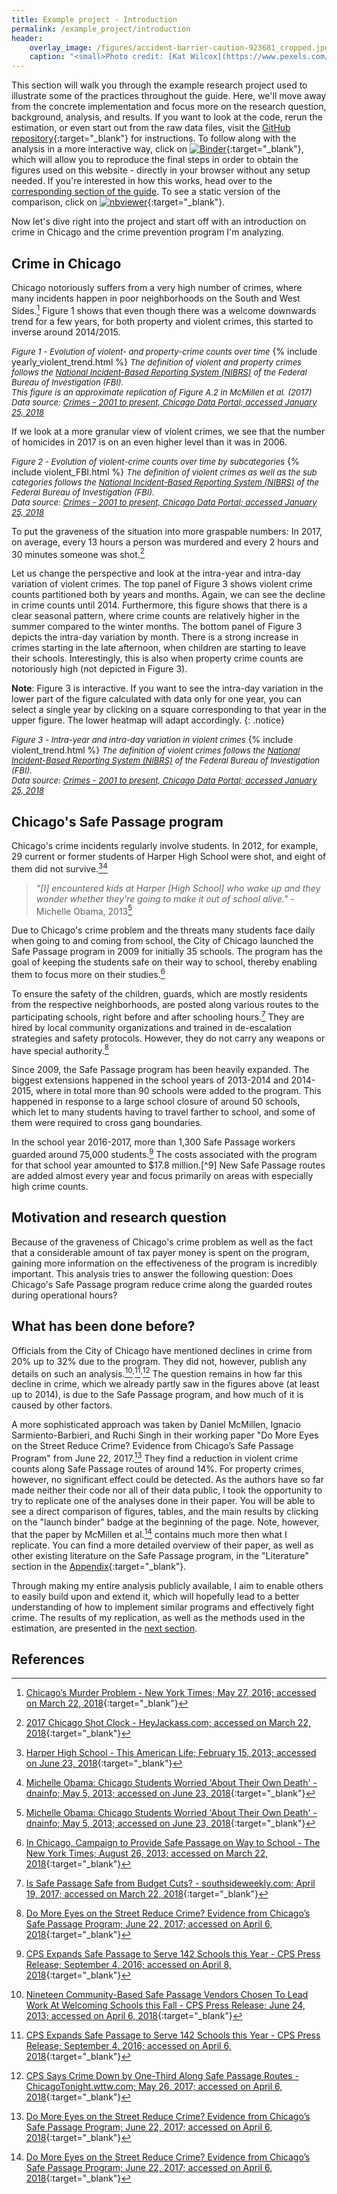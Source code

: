 ```yaml
---
title: Example project - Introduction
permalink: /example_project/introduction
header:
    overlay_image: /figures/accident-barrier-caution-923681_cropped.jpg
    caption: "<small>Photo credit: [Kat Wilcox](https://www.pexels.com/photo/crime-scene-do-not-cross-signage-923681/)</small>"
---
```

This section will walk you through the example research project used to illustrate some of the practices throughout the guide. Here, we'll move away from the concrete implementation and focus more on the research question, background, analysis, and results. If you want to look at the code, rerun the estimation, or even start out from the raw data files, visit the [GitHub repository](https://github.com/binste/chicago_safepassage_evaluation){:target="_blank"} for instructions. To follow along with the analysis in a more interactive way, click on [![Binder](https://mybinder.org/badge.svg)](https://mybinder.org/v2/gh/binste/chicago_safepassage_evaluation/master?filepath=notebooks%2F5_analysis%2F1.0-binste-analyze-crime-results-census-block-level.ipynb){:target="_blank"}, which will allow you to reproduce the final steps in order to obtain the figures used on this website - directly in your browser without any setup needed. If you're interested in how this works, head over to the [corresponding section of the guide](../mybinder_repo2docker). To see a static version of the comparison, click on [![nbviewer](https://img.shields.io/badge/render-nbviewer-orange.svg)](https://nbviewer.jupyter.org/github/binste/chicago_safepassage_evaluation/blob/master/notebooks/5_analysis/1.0-binste-analyze-crime-results-census-block-level.ipynb){:target="_blank"}.

Now let's dive right into the project and start off with an introduction on crime in Chicago and the crime prevention program I'm analyzing.

## Crime in Chicago
Chicago notoriously suffers from a very high number of crimes, where many incidents happen in poor neighborhoods on the South and West Sides.[^1] Figure 1 shows that even though there was a welcome downwards trend for a few years, for both property and violent crimes, this started to inverse around 2014/2015.

*<font size="-1">Figure 1 - Evolution of violent- and property-crime counts over time</font>*
{% include yearly_violent_trend.html %}
*<font size="-1">The definition of violent and property crimes follows the <a href="http://gis.chicagopolice.org/clearmap_crime_sums/crime_types.html" target="_blank">National Incident-Based Reporting System (NIBRS)</a> of the Federal Bureau of Investigation (FBI).<br />
This figure is an approximate replication of Figure A.2 in McMillen et al. (2017)<br />
Data source: <a href="https://data.cityofchicago.org/Public-Safety/Crimes-2001-to-present/ijzp-q8t2" target="_blank">Crimes - 2001 to present, Chicago Data Portal; accessed January 25, 2018</a></font>*


If we look at a more granular view of violent crimes, we see that the number of homicides in 2017 is on an even higher level than it was in 2006.

*<font size="-1">Figure 2 - Evolution of violent-crime counts over time by subcategories</font>*
{% include violent_FBI.html %}
*<font size="-1">The definition of violent crimes as well as the sub categories follows the <a href="http://gis.chicagopolice.org/clearmap_crime_sums/crime_types.html" target="_blank">National Incident-Based Reporting System (NIBRS)</a> of the Federal Bureau of Investigation (FBI).<br />
Data source: <a href="https://data.cityofchicago.org/Public-Safety/Crimes-2001-to-present/ijzp-q8t2" target="_blank">Crimes - 2001 to present, Chicago Data Portal; accessed January 25, 2018</a>
</font>*

To put the graveness of the situation into more graspable numbers: In 2017, on average, every 13 hours a person was murdered and every 2 hours and 30 minutes someone was shot.[^2]

Let us change the perspective and look at the intra-year and intra-day variation of violent crimes. The top panel of Figure 3 shows violent crime counts partitioned both by years and months. Again, we can see the decline in crime counts until 2014. Furthermore, this figure shows that there is a clear seasonal pattern, where crime counts are relatively higher in the summer compared to the winter months. The bottom panel of Figure 3 depicts the intra-day variation by month. There is a strong increase in crimes starting in the late afternoon, when children are starting to leave their schools. Interestingly, this is also when property crime counts are notoriously high (not depicted in Figure 3).

**Note**: Figure 3 is interactive. If you want to see the intra-day variation in the lower part of the figure calculated with data only for one year, you can select a single year by clicking on a square corresponding to that year in the upper figure. The lower heatmap will adapt accordingly.
{: .notice}

*<font size="-1">Figure 3 - Intra-year and intra-day variation in violent crimes</font>*
{% include violent_trend.html %}
*<font size="-1">The definition of violent crimes follows the <a href="http://gis.chicagopolice.org/clearmap_crime_sums/crime_types.html" target="_blank">National Incident-Based Reporting System (NIBRS)</a> of the Federal Bureau of Investigation (FBI).<br />
Data source: <a href="https://data.cityofchicago.org/Public-Safety/Crimes-2001-to-present/ijzp-q8t2" target="_blank">Crimes - 2001 to present, Chicago Data Portal; accessed January 25, 2018</a></font>*

## Chicago's Safe Passage program
Chicago's crime incidents regularly involve students. In 2012, for example, 29 current or former students of Harper High School were shot, and eight of them did not survive.[^11][^12]

>*"[I] encountered kids at Harper [High School] who wake up and they wonder whether they're going to make it out of school alive."* - Michelle Obama, 2013[^12]

Due to Chicago's crime problem and the threats many students face daily when going to and coming from school, the City of Chicago launched the Safe Passage program in 2009 for initially 35 schools. The program has the goal of keeping the students safe on their way to school, thereby enabling them to focus more on their studies.[^10]

To ensure the safety of the children, guards, which are mostly residents from the respective neighborhoods, are posted along various routes to the participating schools, right before and after schooling hours.[^3] They are hired by local community organizations and trained in de-escalation strategies and safety protocols. However, they do not carry any weapons or have special authority.[^8]

Since 2009, the Safe Passage program has been heavily expanded. The biggest extensions happened in the school years of 2013-2014 and 2014-2015, where in total more than 90 schools were added to the program. This happened in response to a large school closure of around 50 schools, which let to many students having to travel farther to school, and some of them were required to cross gang boundaries.

In the school year 2016-2017, more than 1,300 Safe Passage workers guarded around 75,000 students.[^4] The costs associated with the program for that school year amounted to $17.8 million.[^9] New Safe Passage routes are added almost every year and focus primarily on areas with especially high crime counts.

## Motivation and research question
Because of the graveness of Chicago's crime problem as well as the fact that a considerable amount of tax payer money is spent on the program, gaining more information on the effectiveness of the program is incredibly important. This analysis tries to answer the following question: Does Chicago's Safe Passage program reduce crime along the guarded routes during operational hours?

## What has been done before?
Officials from the City of Chicago have mentioned declines in crime from 20% up to 32% due to the program. They did not, however, publish any details on such an analysis.[^5]<sup>,</sup>[^6]<sup>,</sup>[^7] The question remains in how far this decline in crime, which we already partly saw in the figures above (at least up to 2014), is due to the Safe Passage program, and how much of it is caused by other factors.

A more sophisticated approach was taken by Daniel McMillen, Ignacio Sarmiento-Barbieri, and Ruchi Singh in their working paper "Do More Eyes on the Street Reduce Crime? Evidence from Chicago’s Safe Passage Program" from June 22, 2017.[^8] They find a reduction in violent crime counts along Safe Passage routes of around 14%. For property crimes, however, no significant effect could be detected. As the authors have so far made neither their code nor all of their data public, I took the opportunity to try to replicate one of the analyses done in their paper. You will be able to see a direct comparison of figures, tables, and the main results by clicking on the "launch binder" badge at the beginning of the page. Note, however, that the paper by McMillen et al.[^8] contains much more then what I replicate. You can find a more detailed overview of their paper, as well as other existing literature on the Safe Passage program, in the "Literature" section in the [Appendix](https://github.com/binste/chicago_safepassage_evaluation/tree/master/reports/appendix/Appendix.pdf){:target="_blank"}.

Through making my entire analysis publicly available, I aim to enable others to easily build upon and extend it, which will hopefully lead to a better understanding of how to implement similar programs and effectively fight crime. The results of my replication, as well as the methods used in the estimation, are presented in the [next section](./estimation_and_results.md).


## References

[^1]: [Chicago’s Murder Problem - New York Times; May 27, 2016; accessed on March 22, 2018](https://www.nytimes.com/interactive/2016/05/18/us/chicago-murder-problem.html){:target="_blank"}
[^2]: [2017 Chicago Shot Clock - HeyJackass.com; accessed on March 22, 2018](https://heyjackass.com/2017-chicago-shot-clock/){:target="_blank"}
[^3]: [Is Safe Passage Safe from Budget Cuts? - southsideweekly.com; April 19, 2017; accessed on March 22, 2018](https://southsideweekly.com/is-safe-passage-safe-from-budget-cuts/){:target="_blank"}
[^4]: [CPS Expands Safe Passage to Serve 142 Schools this Year - CPS Press Release; September 4, 2016; accessed on April 8, 2018](http://cps.edu/News/Press_releases/Pages/PR1_09_04_2016.aspx){:target="_blank"}
[^5]: [Nineteen Community-Based Safe Passage Vendors Chosen To Lead Work At Welcoming Schools this Fall - CPS Press Release; June 24, 2013; accessed on April 6, 2018](https://cps.edu/News/Press_releases/Pages/PR1_06_24_2013.aspx){:target="_blank"}
[^6]: [CPS Expands Safe Passage to Serve 142 Schools this Year - CPS Press Release; September 4, 2016; accessed on April 6, 2018](https://cps.edu/News/Press_releases/Pages/PR1_09_04_2016.aspx){:target="_blank"}
[^7]: [CPS Says Crime Down by One-Third Along Safe Passage Routes - ChicagoTonight.wttw.com; May 26, 2017; accessed on April 6, 2018](https://chicagotonight.wttw.com/2017/05/26/cps-says-crime-down-one-third-along-safe-passage-routes){:target="_blank"}
[^8]: [Do More Eyes on the Street Reduce Crime? Evidence from Chicago’s Safe Passage Program; June 22, 2017; accessed on April 6, 2018](https://ignaciomsarmiento.github.io/assets/Safe_Passage_WP.pdf){:target="_blank"}
[^10]: [In Chicago, Campaign to Provide Safe Passage on Way to School - The New York Times; August 26, 2013; accessed on March 22, 2018](https://www.nytimes.com/2013/08/27/education/in-chicago-campaign-to-provide-safe-passage-on-way-to-school.html){:target="_blank"}
[^11]: [Harper High School - This American Life; February 15, 2013; accessed on June 23, 2018](https://www.thisamericanlife.org/487/harper-high-school-part-one){:target="_blank"}
[^12]: [Michelle Obama: Chicago Students Worried 'About Their Own Death' - dnainfo; May 5, 2013; accessed on June 23, 2018](https://www.dnainfo.com/chicago/20130505/chicago/michelle-obama-chicago-students-worried-about-their-own-death/){:target="_blank"}